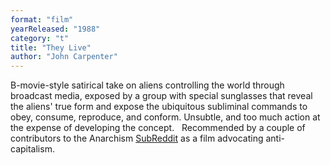 ```yaml
---
format: "film"
yearReleased: "1988"
category: "t"
title: "They Live"
author: "John Carpenter"
---
```

B-movie-style satirical take on aliens  controlling the world through broadcast media, exposed by a group  with special sunglasses that reveal the aliens' true form and expose  the ubiquitous subliminal commands to obey, consume, reproduce, and  conform. Unsubtle, and too much action at the expense of developing  the concept.
 
Recommended by a couple of contributors to the  Anarchism <a href="https://www.reddit.com/r/Anarchism/comments/2a2r93/can_we_compile_a_list_of_the_top_films_advocating/"> SubReddit</a> as a film advocating anti-capitalism.